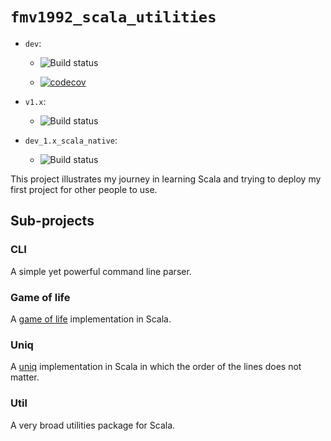 # `fmv1992_scala_utilities`

*   `dev`:

    *   ![Build status](https://travis-ci.com/fmv1992/fmv1992_scala_utilities.svg?branch=dev)

    *   [![codecov](https://codecov.io/gh/fmv1992/fmv1992_scala_utilities/branch/dev/graph/badge.svg)](https://codecov.io/gh/fmv1992/fmv1992_scala_utilities)

*   `v1.x`:

    *   ![Build status](https://travis-ci.org/fmv1992/scala_cli_parser.svg?branch=v1.x)

*   `dev_1.x_scala_native`:

    *   ![Build status](https://travis-ci.org/fmv1992/scala_cli_parser.svg?branch=dev_1.x_scala_native)

This project illustrates my journey in learning Scala and trying to deploy my first project for other people to use.

## Sub-projects

### CLI

A simple yet powerful command line parser.

### Game of life

A [game of life](https://en.wikipedia.org/wiki/Conway%27s_Game_of_Life) implementation in Scala.

### Uniq

A [uniq](https://en.wikipedia.org/wiki/Uniq) implementation in Scala in which the order of the lines does not matter.

### Util

A very broad utilities package for Scala.

<!--

## TODO

*   Important commit: `b13d013d897bfbde2f6c94a6264cc3e5319078f6`: has no
    circular dependencies with other projects.

1.  Publish on a central repository. See:

    i.  <https://central.sonatype.org/pages/ossrh-guide.html#initial-setup>

    i.  <https://docs.scala-lang.org/overviews/contributors/index.html>

1.  Have 90% of code coverage.

1.  Document the code according to:

    1.  <https://docs.scala-lang.org/tour/packages-and-imports.html>

        *   ???: Use the `io.github.fmv1992` scheme.

    1.  <https://docs.scala-lang.org/style/scaladoc.html>

    1.  <https://docs.scala-lang.org/overviews/scaladoc/for-library-authors.html>

    *   Create a GNU style documentation.

    *   Move this readme to a documentation folder; create readme programatically.

1. Add references to `SICP` and `FPIS`.

-->

[comment]: # ( vim: set filetype=markdown fileformat=unix nowrap spell spelllang=en: )
